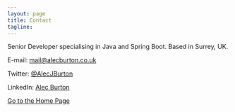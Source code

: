 ```yaml
---
layout: page
title: Contact
tagline: 
---
```


Senior Developer specialising in Java and Spring Boot. Based in Surrey, UK.

E-mail: [mail@alecburton.co.uk](mailto:mail@alecburton.co.uk)

Twitter: [@AlecJBurton](https://twitter.com/AlecJBurton)

LinkedIn: [Alec Burton](https://www.linkedin.com/in/alec-burton-51190434)


[Go to the Home Page](./)
